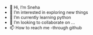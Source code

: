 - 👋 Hi, I’m Sneha
- 👀 I’m interested in exploring new things
- 🌱 I’m currently learning python
- 💞️ I’m looking to collaborate on ...
- 📫 How to reach me -through github

<!---
Sneha0329/Sneha0329 is a ✨ special ✨ repository because its `README.md` (this file) appears on your GitHub profile.
You can click the Preview link to take a look at your changes.
--->
